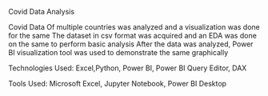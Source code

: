 Covid Data Analysis


Covid Data Of multiple countries was analyzed and a visualization was done for the same The dataset in csv format was acquired and an EDA was done on the same to perform basic analysis After the data was analyzed, Power BI visualization tool was used to demonstrate the same graphically

Technologies Used: Excel,Python, Power BI, Power BI Query Editor, DAX

Tools Used: Microsoft Excel, Jupyter Notebook, Power BI Desktop
